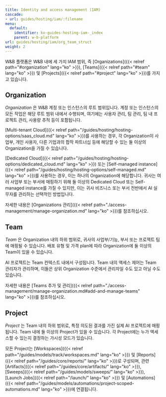 ```yaml
---
title: Identity and access management (IAM)
cascade:
- url: guides/hosting/iam/:filename
menu:
  default:
    identifier: ko-guides-hosting-iam-_index
    parent: w-b-platform
url: guides/hosting/iam/org_team_struct
weight: 2
---
```


W&B 플랫폼은 W&B 내에 세 가지 IAM 범위, 즉 [Organizations]({{< relref path="#organization" lang="ko" >}}), [Teams]({{< relref path="#team" lang="ko" >}}) 및 [Projects]({{< relref path="#project" lang="ko" >}})를 가지고 있습니다.

## Organization

*Organization* 은 W&B 계정 또는 인스턴스의 루트 범위입니다. 계정 또는 인스턴스의 모든 작업은 해당 루트 범위 내에서 수행되며, 여기에는 사용자 관리, 팀 관리, 팀 내 프로젝트 관리, 사용량 추적 등이 포함됩니다.

[Multi-tenant Cloud]({{< relref path="/guides/hosting/hosting-options/saas_cloud.md" lang="ko" >}})를 사용하는 경우, 각 Organization이 사업부, 개인 사용자, 다른 기업과의 합작 파트너십 등에 해당할 수 있는 둘 이상의 Organization을 가질 수 있습니다.

[Dedicated Cloud]({{< relref path="/guides/hosting/hosting-options/dedicated_cloud.md" lang="ko" >}}) 또는 [Self-managed instance]({{< relref path="/guides/hosting/hosting-options/self-managed.md" lang="ko" >}})를 사용하는 경우, 이는 하나의 Organization에 해당합니다. 귀사는 여러 사업부 또는 부서에 매핑하기 위해 둘 이상의 Dedicated Cloud 또는 Self-managed instance를 가질 수 있지만, 이는 귀사 비즈니스 또는 부서 전반에서 AI 실무자를 관리하는 선택적인 방법입니다.

자세한 내용은 [Organizations 관리]({{< relref path="./access-management/manage-organization.md" lang="ko" >}})를 참조하십시오.

## Team

*Team* 은 Organization 내의 하위 범위로, 귀사의 사업부/기능, 부서 또는 프로젝트 팀에 매핑될 수 있습니다. 배포 유형 및 가격 plan에 따라 Organization에 둘 이상의 Team이 있을 수 있습니다.

AI 프로젝트는 Team 컨텍스트 내에서 구성됩니다. Team 내의 액세스 제어는 Team 관리자가 관리하며, 이들은 상위 Organization 수준에서 관리자일 수도 있고 아닐 수도 있습니다.

자세한 내용은 [Teams 추가 및 관리]({{< relref path="./access-management/manage-organization.md#add-and-manage-teams" lang="ko" >}})를 참조하십시오.

## Project

*Project* 는 Team 내의 하위 범위로, 특정 의도된 결과를 가진 실제 AI 프로젝트에 매핑됩니다. Team 내에 둘 이상의 Project가 있을 수 있습니다. 각 Project에는 누가 액세스할 수 있는지 결정하는 가시성 모드가 있습니다.

모든 Project는 [Workspaces]({{< relref path="/guides/models/track/workspaces.md" lang="ko" >}}) 및 [Reports]({{< relref path="/guides/core/reports/" lang="ko" >}})로 구성되며, 관련 [Artifacts]({{< relref path="/guides/core/artifacts/" lang="ko" >}}), [Sweeps]({{< relref path="/guides/models/sweeps/" lang="ko" >}}), [Launch Jobs]({{< relref path="/launch/" lang="ko" >}}) 및 [Automations]({{< relref path="/guides/models/automations/project-scoped-automations.md" lang="ko" >}})에 연결됩니다.
